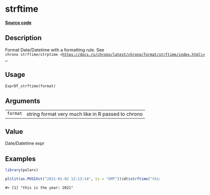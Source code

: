 

# strftime

[**Source code**](https://github.com/pola-rs/r-polars/tree/c47431ca69622f79ed7a3f1d7bfee6075ffabfee/R/expr__datetime.R#L148)

## Description

Format Date/Datetime with a formatting rule. See
<code style="white-space: pre;">chrono strftime/strptime
\<https://docs.rs/chrono/latest/chrono/format/strftime/index.html\></code>\_.

## Usage

<pre><code class='language-R'>ExprDT_strftime(format)
</code></pre>

## Arguments

<table>
<tr>
<td style="white-space: nowrap; font-family: monospace; vertical-align: top">
<code id="ExprDT_strftime_:_format">format</code>
</td>
<td>
string format very much like in R passed to chrono
</td>
</tr>
</table>

## Value

Date/Datetime expr

## Examples

``` r
library(polars)

pl$lit(as.POSIXct("2021-01-02 12:13:14", tz = "GMT"))$dt$strftime("this is the year: %Y")$to_r()
```

    #> [1] "this is the year: 2021"
